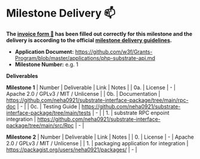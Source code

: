 # Milestone Delivery :mailbox:

**The [invoice form :pencil:](https://docs.google.com/forms/d/e/1FAIpQLSfmNYaoCgrxyhzgoKQ0ynQvnNRoTmgApz9NrMp-hd8mhIiO0A/viewform) has been filled out correctly for this milestone and the delivery is according to the official [milestone delivery guidelines](https://github.com/w3f/Grants-Program/blob/master/docs/milestone-deliverables-guidelines.md).**  

* **Application Document:** https://github.com/w3f/Grants-Program/blob/master/applications/php-substrate-api.md
* **Milestone Number:** e.g. 1

**Deliverables**

**Milestone 1**
| Number | Deliverable | Link | Notes |
| 0a. | License | - | Apache 2.0 / GPLv3 / MIT / Unlicense | 
| 0b. | Documentation | https://github.com/neha0921/substrate-interface-package/tree/main/rpc-doc | - | 
| 0c. | Testing Guide | https://github.com/neha0921/substrate-interface-package/tree/main/tests | - | 
| 1.  | substrate RPC enpoint integration | https://github.com/neha0921/substrate-interface-package/tree/main/src/Rpc | - | 

**Milestone 2**
| Number | Deliverable | Link | Notes |
| 0. | License | - | Apache 2.0 / GPLv3 / MIT / Unlicense | 
| 1. | packaging application for integration | https://packagist.org/users/neha0921/packages/ | - | 
